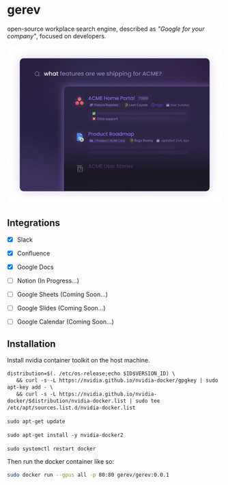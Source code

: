 # gerev
open-source workplace search engine, described as _"Google for your company"_, focused on developers.

![gerev](./images/product-example.png)


## Integrations
 - [x] Slack
 - [x] Confluence
 - [x] Google Docs
 - [ ] Notion (In Progress...)
 - [ ] Google Sheets (Coming Soon...)
 - [ ] Google Slides (Coming Soon...)
 - [ ] Google Calendar (Coming Soon...)


## Installation

Install nvidia container toolkit on the host machine.

```
distribution=$(. /etc/os-release;echo $ID$VERSION_ID) \
   && curl -s -L https://nvidia.github.io/nvidia-docker/gpgkey | sudo apt-key add - \
   && curl -s -L https://nvidia.github.io/nvidia-docker/$distribution/nvidia-docker.list | sudo tee /etc/apt/sources.list.d/nvidia-docker.list
   
sudo apt-get update

sudo apt-get install -y nvidia-docker2

sudo systemctl restart docker
```


Then run the docker container like so:

```bash
sudo docker run --gpus all -p 80:80 gerev/gerev:0.0.1
```